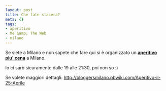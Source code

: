```yaml
--- 
layout: post
title: Che fate stasera?
meta: {}
tags: 
- aperitivo
- Me &amp; The Web
- milano
---
```

Se siete a Milano e non sapete che fare qui si è organizzato un <b><a href="http://bloggersmilano.pbwiki.com/Aperitivo-il-25-Aprile">aperitivo piu' cena</a></b> a Milano.  
  
Io ci sarò sicuramente dalle 19 alle 21:30, poi non so :)  
  
Se volete maggiori dettagli: <http://bloggersmilano.pbwiki.com/Aperitivo-il-25-Aprile>  
  
 
